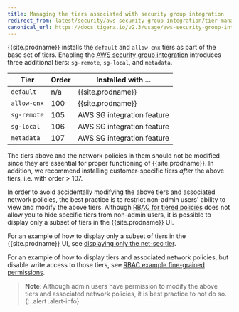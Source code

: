 ```yaml
---
title: Managing the tiers associated with security group integration
redirect_from: latest/security/aws-security-group-integration/tier-management
canonical_url: https://docs.tigera.io/v2.3/usage/aws-security-group-integration/tier-management
---
```



{{site.prodname}} installs the `default` and `allow-cnx` tiers as part of the
base set of tiers. Enabling the
[AWS security group integration](/{{page.version}}/getting-started/kubernetes/installation/aws-sg-integration)
introduces three additional tiers: `sg-remote`, `sg-local`, and `metadata`.

| Tier        | Order  | Installed with ...         |
|-------------|--------|----------------------------|
| `default`   | n/a    | {{site.prodname}}          |
| `allow-cnx` | 100    | {{site.prodname}}          |
| `sg-remote` | 105    | AWS SG integration feature |
| `sg-local`  | 106    | AWS SG integration feature |
| `metadata`  | 107    | AWS SG integration feature |

The tiers above and the network policies in them should not be
modified since they are essential for proper functioning of {{site.prodname}}.
In addition, we recommend installing customer-specific tiers _after_ the above
tiers, i.e. with order > 107.

In order to avoid accidentally modifying the above tiers and associated
network policies, the best practice is to restrict non-admin users' ability to
view and modify the above tiers.
Although [RBAC for tiered policies](/{{page.version}}/reference/cnx/rbac-tiered-policies)
does not allow you to hide specific tiers from non-admin users, it is possible
to display only a subset of tiers in the {{site.prodname}} UI.

For an example of how to display only a subset of tiers in the {{site.prodname}} UI, see
[displaying only the net-sec tier](/{{page.version}}/reference/cnx/rbac-tiered-policies#displaying-only-the-net-sec-tier).

For an example of how to display tiers and associated network policies, but
disable write access to those tiers, see
[RBAC example fine-grained permissions](/{{page.version}}/reference/cnx/rbac-tiered-policies#example-fine-grained-permissions).

> **Note**: Although admin users have permission to modify the above tiers and associated
> network policies, it is best practice to not do so.
{: .alert .alert-info}
